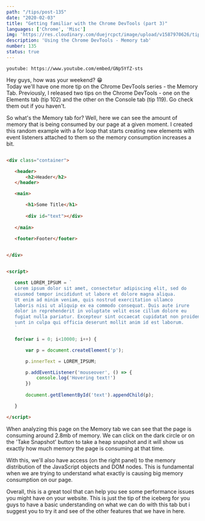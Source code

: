 ```yaml
---
path: "/tips/post-135"
date: "2020-02-03"
title: "Getting familiar with the Chrome DevTools (part 3)"
languages: ['Chrome', 'Misc']
img: 'https://res.cloudinary.com/duejrcpct/image/upload/v1587970626/tips/135-1_tg7lj0.png'
description: 'Using the Chrome DevTools - Memory tab'
number: 135
status: true
---
```


`youtube: https://www.youtube.com/embed/GNp5YfZ-sts`

Hey guys, how was your weekend? 😁  
Today we'll have one more tip on the Chrome DevTools series - the Memory Tab. Previously, I released two tips on the Chrome DevTools - one on the Elements tab (tip 102) and the other on the Console tab (tip 119). Go check them out if you haven't.

So what's the Memory tab for?
Well, here we can see the amount of memory that is being consumed by our page at a given moment. I created this random example with a for loop that starts creating new elements with event listeners attached to them so the memory consumption increases a bit.


 ```html
 
<div class="container">

    <header>
        <h2>Header</h2>
    </header>

    <main>

        <h1>Some Title</h1>
        
        <div id="text"></div>
        
    </main>

    <footer>Footer</footer>
    

</div>


<script>

    const LOREM_IPSUM = `
    Lorem ipsum dolor sit amet, consectetur adipiscing elit, sed do
    eiusmod tempor incididunt ut labore et dolore magna aliqua.
    Ut enim ad minim veniam, quis nostrud exercitation ullamco 
    laboris nisi ut aliquip ex ea commodo consequat. Duis aute irure 
    dolor in reprehenderit in voluptate velit esse cillum dolore eu 
    fugiat nulla pariatur. Excepteur sint occaecat cupidatat non proident, 
    sunt in culpa qui officia deserunt mollit anim id est laborum.
    `

    for(var i = 0; i<10000; i++) {

        var p = document.createElement('p');

        p.innerText = LOREM_IPSUM;

        p.addEventListener('mouseover', () => {
            console.log('Hovering text!')
        })
        
        document.getElementById('text').appendChild(p);

    }

</script>

 ```

When analyzing this page on the Memory tab we can see that the page is consuming around 2.8mb of memory. We can click on the dark circle or on the 'Take Snapshot' button to take a heap snapshot and it will show us exactly how much memory the page is consuming at that time.

With this, we'll also have access (on the right panel) to the memory distribution of the JavaScript objects and DOM nodes. This is fundamental when we are trying to understand what exactly is causing big memory consumption on our page.

Overall, this is a great tool that can help you see some performance issues you might have on your website. This is just the tip of the iceberg for you guys to have a basic understanding on what we can do with this tab but i suggest you to try it and see of the other features that we have in here.
